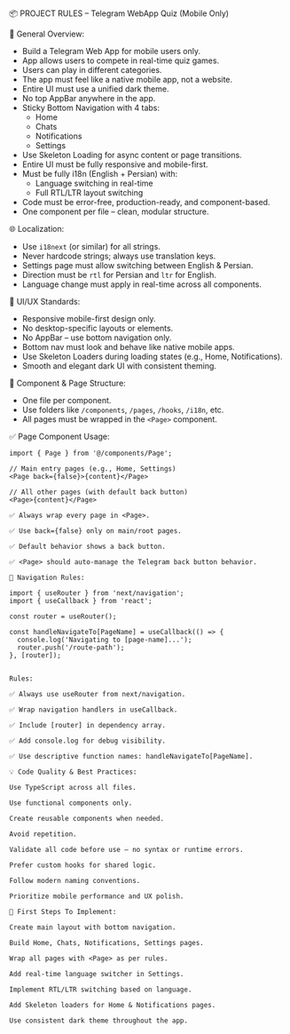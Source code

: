 📦 PROJECT RULES – Telegram WebApp Quiz (Mobile Only)

🧠 General Overview:
- Build a Telegram Web App for mobile users only.
- App allows users to compete in real-time quiz games.
- Users can play in different categories.
- The app must feel like a native mobile app, not a website.
- Entire UI must use a unified dark theme.
- No top AppBar anywhere in the app.
- Sticky Bottom Navigation with 4 tabs:
  - Home
  - Chats
  - Notifications
  - Settings
- Use Skeleton Loading for async content or page transitions.
- Entire UI must be fully responsive and mobile-first.
- Must be fully i18n (English + Persian) with:
  - Language switching in real-time
  - Full RTL/LTR layout switching
- Code must be error-free, production-ready, and component-based.
- One component per file – clean, modular structure.

🌐 Localization:
- Use `i18next` (or similar) for all strings.
- Never hardcode strings; always use translation keys.
- Settings page must allow switching between English & Persian.
- Direction must be `rtl` for Persian and `ltr` for English.
- Language change must apply in real-time across all components.

🎨 UI/UX Standards:
- Responsive mobile-first design only.
- No desktop-specific layouts or elements.
- No AppBar – use bottom navigation only.
- Bottom nav must look and behave like native mobile apps.
- Use Skeleton Loaders during loading states (e.g., Home, Notifications).
- Smooth and elegant dark UI with consistent theming.

📁 Component & Page Structure:
- One file per component.
- Use folders like `/components`, `/pages`, `/hooks`, `/i18n`, etc.
- All pages must be wrapped in the `<Page>` component.

✅ Page Component Usage:
```tsx
import { Page } from '@/components/Page';

// Main entry pages (e.g., Home, Settings)
<Page back={false}>{content}</Page>

// All other pages (with default back button)
<Page>{content}</Page>

✅ Always wrap every page in <Page>.

✅ Use back={false} only on main/root pages.

✅ Default behavior shows a back button.

✅ <Page> should auto-manage the Telegram back button behavior.

🧭 Navigation Rules:

import { useRouter } from 'next/navigation';
import { useCallback } from 'react';

const router = useRouter();

const handleNavigateTo[PageName] = useCallback(() => {
  console.log('Navigating to [page-name]...');
  router.push('/route-path');
}, [router]);


Rules:

✅ Always use useRouter from next/navigation.

✅ Wrap navigation handlers in useCallback.

✅ Include [router] in dependency array.

✅ Add console.log for debug visibility.

✅ Use descriptive function names: handleNavigateTo[PageName].

💡 Code Quality & Best Practices:

Use TypeScript across all files.

Use functional components only.

Create reusable components when needed.

Avoid repetition.

Validate all code before use — no syntax or runtime errors.

Prefer custom hooks for shared logic.

Follow modern naming conventions.

Prioritize mobile performance and UX polish.

🚀 First Steps To Implement:

Create main layout with bottom navigation.

Build Home, Chats, Notifications, Settings pages.

Wrap all pages with <Page> as per rules.

Add real-time language switcher in Settings.

Implement RTL/LTR switching based on language.

Add Skeleton loaders for Home & Notifications pages.

Use consistent dark theme throughout the app.